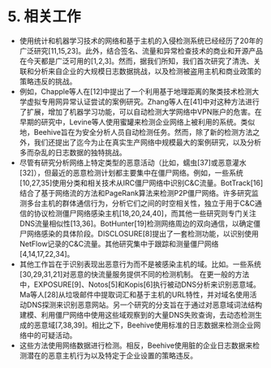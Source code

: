 # 5. 相关工作

- 使用统计和机器学习技术的网络和基于主机的入侵检测系统已经经历了20年的广泛研究[11,15,23]。此外，结合签名、流量和异常检查技术的商业和开源产品在今天都是广泛可用的[1,2,3]。然而，据我们所知，我们首次研究了清洗、关联和分析来自企业的大规模日志数据挑战，以及检测被盗用主机和商业政策的策略违反的挑战。
- 例如，Chapple等人在[12]中提出了一个利用基于地理距离的聚类技术检测大学虚拟专用网异常认证尝试的案例研究。Zhang等人在[41]中对这种方法进行了扩展，增加了机器学习功能，可以自动检测大学网络中VPN账户的危害。在早期的研究中，Levine等人使用蜜罐来检测企业网络上被利用的系统。类似地，Beehive旨在为安全分析人员自动检测任务。然而，除了新的检测方法之外，我们还提出了迄今为止在真实生产网络中规模最大的案例研究，以及分析多而杂乱的日志数据的独特挑战。
- 尽管有研究分析网络上特定类型的恶意活动（比如，蠕虫[37]或恶意灌水[32]），但最近的恶意检测计划都主要集中在僵尸网络。例如，一些系统[10,27,35]使用分类和相关技术从IRC僵尸网络中识别C&C流量。BotTrack[16]结合了基于网络流的方法和PageRank算法来检测P2P僵尸网络。许多研究监测多台主机的群体通信行为，分析它们之间的时空相关性，独立于用于C&C通信的协议检测僵尸网络感染主机[18,20,24,40]，而其他一些研究则专门关注DNS流量相似性[13,36]。BotHunter[19]检测网络周边的双向通信，以确定僵尸网络感染的具体阶段。DISCLOSURE[8]提出了一套检测功能，以识别使用NetFlow记录的C&C流量。其他研究集中于跟踪和测量僵尸网络[4,14,17,22,34]。   
- 其他工作旨在于识别表现出恶意行为而不是被感染主机的域。比如。一些系统[30,29,31,21]对恶意的快流量服务提供不同的检测机制。 在更一般的方法中，EXPOSURE[9]、Notos[5]和Kopis[6]执行被动DNS分析来识别恶意域。 Ma等人[28]从垃圾邮件中提取词汇和基于主机的URL特性，并对域名使用活动DNS探测来识别恶意网站。另一个研究的分支旨在于通过对恶意域词法结构建模、利用僵尸网络中使用这些域观察到的大量DNS失败查询，去动态检测生成的恶意域[7,38,39]。相比之下，Beehive使用标准的日志数据来检测企业网络中的可疑活动。              
- 这些方法使用网络数据进行检测。相反，Beehive使用脏的企业日志数据来检测潜在的恶意主机行为以及特定于企业设置的策略违反。                                                                                                                                                                                                                                                                                                                                                                                                                                                                                                                                                                                                                                                                                                                                                                                                                                                                                                                                                                                                                                                                                                                                                                                                                                                                                                                                                                                                                                                                                                                                                                                                                                                                                                                                                           